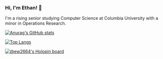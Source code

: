 ### Hi, I'm Ethan! 👋

I'm a rising senior studying Computer Science at Columbia University with a minor in Operations Research.
<!--
**ew2664/ew2664** is a ✨ _special_ ✨ repository because its `README.md` (this file) appears on your GitHub profile.

Here are some ideas to get you started:

- 🔭 I’m currently working on ...
- 🌱 I’m currently learning ...
- 👯 I’m looking to collaborate on ...
- 🤔 I’m looking for help with ...
- 💬 Ask me about ...
- 📫 How to reach me: ...
- 😄 Pronouns: ...
- ⚡ Fun fact: ...
-->

[![Anurag's GitHub stats](https://github-readme-stats.vercel.app/api?username=ew2664&theme=swift&count_private=true&hide=stars)](https://github.com/anuraghazra/github-readme-stats)

[![Top Langs](https://github-readme-stats.vercel.app/api/top-langs/?username=ew2664&theme=swift&layout=compact)](https://github.com/anuraghazra/github-readme-stats)

[![@ew2664's Holopin board](https://holopin.io/api/user/board?user=ew2664)](https://holopin.io/@ew2664)
